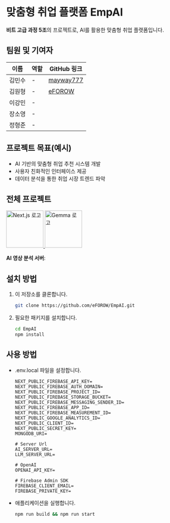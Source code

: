 # 맞춤형 취업 플랫폼 EmpAI

**비트 고급 과정 5조**의 프로젝트로, AI를 활용한 맞춤형 취업 플랫폼입니다. 

## 팀원 및 기여자

| 이름       | 역할          | GitHub 링크                       |
|------------|---------------|-----------------------------------|
| 김민수     | -             | [mayway777](https://github.com/mayway777) |
| 김원형     | -             | [eFOROW](https://github.com/eFOROW)|
| 이강민     | -             |                                   |
| 장소영     | -             |                                   |
| 정형준     | -             |                                   |

## 프로젝트 목표(예시)

- AI 기반의 맞춤형 취업 추천 시스템 개발
- 사용자 친화적인 인터페이스 제공
- 데이터 분석을 통한 취업 시장 트렌드 파악


## 전체 프로젝트
<a href="https://github.com/eFOROW/EmpAI">
    <img src="https://cdn.freelogovectors.net/wp-content/uploads/2023/09/next-js-logo-freelogovectors.net_.png" width="100" alt="Next.js 로고">
</a>

<a href="https://ai.google.dev/gemma/docs?hl=ko">
    <img src="https://it.chosun.com/news/photo/202402/2023092110644_374751_5441.png" width="100" alt="Gemma 로고">
</a>

**AI 영상 분석 서버**: 

## 설치 방법

1. 이 저장소를 클론합니다.
   ```bash
   git clone https://github.com/eFOROW/EmpAI.git
   ```
2. 필요한 패키지를 설치합니다.
   ```bash
   cd EmpAI
   npm install
   ```

## 사용 방법

- .env.local 파일을 설정합니다.
  ```
  NEXT_PUBLIC_FIREBASE_API_KEY=
  NEXT_PUBLIC_FIREBASE_AUTH_DOMAIN=
  NEXT_PUBLIC_FIREBASE_PROJECT_ID=
  NEXT_PUBLIC_FIREBASE_STORAGE_BUCKET=
  NEXT_PUBLIC_FIREBASE_MESSAGING_SENDER_ID=
  NEXT_PUBLIC_FIREBASE_APP_ID=
  NEXT_PUBLIC_FIREBASE_MEASUREMENT_ID=
  NEXT_PUBLIC_GOOGLE_ANALYTICS_ID=
  NEXT_PUBLIC_CLIENT_ID=
  NEXT_PUBLIC_SECRET_KEY=
  MONGODB_URI=

  # Server Url
  AI_SERVER_URL=
  LLM_SERVER_URL=
  
  # OpenAI
  OPENAI_API_KEY=
  
  # Firebase Admin SDK
  FIREBASE_CLIENT_EMAIL=
  FIREBASE_PRIVATE_KEY=
  ```

- 애플리케이션을 실행합니다.
  ```bash
  npm run build && npm run start
  ```